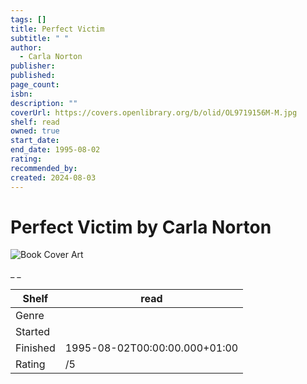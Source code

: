 ```yaml
---
tags: []
title: Perfect Victim
subtitle: " "
author:
  - Carla Norton
publisher: 
published: 
page_count: 
isbn: 
description: ""
coverUrl: https://covers.openlibrary.org/b/olid/OL9719156M-M.jpg
shelf: read
owned: true
start_date: 
end_date: 1995-08-02
rating: 
recommended_by: 
created: 2024-08-03
---
```


# Perfect Victim by Carla Norton

![Book Cover Art](https://covers.openlibrary.org/b/olid/OL9719156M-M.jpg)

_ _

| Shelf | read |
| --- | --- |
| Genre |  |
| Started |  |
| Finished | 1995-08-02T00:00:00.000+01:00 |
| Rating | /5 |


